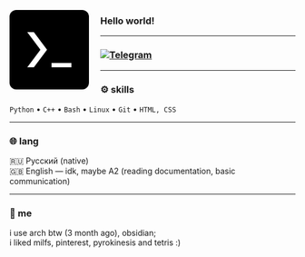 <p align="left">
  <img src="terminal_icon.jpg" alt="me" width="140" align="left" style="border-radius: 12px; margin-right: 20px;">
</p>

### Hello world!

---

### [![Telegram](https://img.shields.io/badge/Telegram-26A5E4?logo=telegram&logoColor=fff)](https://t.me/pozich)

---

### ⚙️ skills
`Python` • `С++` • `Bash` • `Linux` • `Git` • `HTML, CSS` 

---

### 🌐 lang
🇷🇺 Русский (native) <br>
🇬🇧 English — idk, maybe A2 (reading documentation, basic communication)  

---

### 🧩 me
i use arch btw (3 month ago), obsidian; <br>
i liked milfs, pinterest, pyrokinesis and tetris :) 
